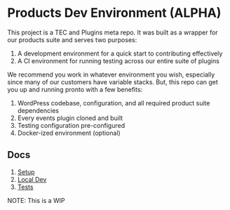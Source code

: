 # Products Dev Environment (ALPHA)

This project is a TEC and Plugins meta repo. It was built as a wrapper for our products suite and serves two purposes:

1. A development environment for a quick start to contributing effectively
2. A CI environment for running testing across our entire suite of plugins

We recommend you work in whatever environment you wish, especially since many of our customers have variable stacks. But, this repo can get you up and running pronto with a few benefits:

1. WordPress codebase, configuration, and all required product suite dependencies
1. Every events plugin cloned and built
1. Testing configuration pre-configured
1. Docker-ized environment (optional)

## Docs
1. [Setup](docs/setup.md)
1. [Local Dev](docs/local-dev.md)
1. [Tests](docs/tests.md)

NOTE: This is a WIP


